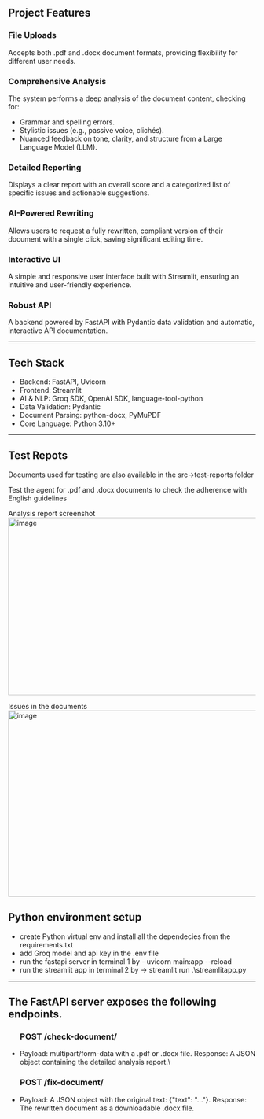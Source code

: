 <h2>Project Features</h2>
<h3>File Uploads</h3>
  <p>Accepts both .pdf and .docx document formats, providing flexibility for different user needs.</p>
<h3>Comprehensive Analysis</h3>
  <p>The system performs a deep analysis of the document content, checking for:</p>
  <ul>
      <li>Grammar and spelling errors.</li>
      <li>Stylistic issues (e.g., passive voice, clichés).</li>
      <li>Nuanced feedback on tone, clarity, and structure from a Large Language Model (LLM).</li>
  </ul>
<h3>Detailed Reporting</h3>
  <p>Displays a clear report with an overall score and a categorized list of specific issues and actionable suggestions.</p>
<h3>AI-Powered Rewriting</h3>
  <p>Allows users to request a fully rewritten, compliant version of their document with a single click, saving significant editing time.</p>
<h3>Interactive UI</h3>
  <p>A simple and responsive user interface built with Streamlit, ensuring an intuitive and user-friendly experience.</p>
<h3>Robust API</h3>
  <p>A backend powered by FastAPI with Pydantic data validation and automatic, interactive API documentation.</p>
<hr>
<h2>Tech Stack</h2>
  <ul>
    <li>Backend: FastAPI, Uvicorn</li>
    <li>Frontend: Streamlit</li>
    <li>AI & NLP: Groq SDK, OpenAI SDK, language-tool-python</li>
    <li>Data Validation: Pydantic</li>
    <li>Document Parsing: python-docx, PyMuPDF</li>
    <li>Core Language: Python 3.10+</li>
</ul>
<hr>
<h2>Test Repots</h2>
  <p>Documents used for testing are also available in the src->test-reports folder</p>
  <p>Test the agent for .pdf and .docx documents to check the adherence with English guidelines</p>
  <P>Analysis report screenshot
    <img width="940" height="361" alt="image" src="https://github.com/user-attachments/assets/8907ccd8-865b-453f-9518-f59632b63d74" />
  </P>
  <p>Issues in the documents
    <img width="940" height="379" alt="image" src="https://github.com/user-attachments/assets/7167a84c-00bc-480f-b821-a4c62d74ff78" />
  </p>
<h2>Python environment setup</h2>
<ul>
  <li>create Python virtual env and install all the dependecies from the requirements.txt</li>
  <li>add Groq model and api key in the .env file</li>
  <li>run the fastapi server in terminal 1 by - uvicorn main:app --reload</li>
  <li>run the streamlit app in terminal 2 by -> streamlit run .\streamlitapp.py</li>
</ul>
<hr>
<h2>The FastAPI server exposes the following endpoints.</h2>  
<ul>
  <h3>POST /check-document/</h3>
  <li>
      Payload: multipart/form-data with a .pdf or .docx file.
      Response: A JSON object containing the detailed analysis report.\
  </li>
  <h3>POST /fix-document/</h3>
  <li>
      Payload: A JSON object with the original text: {"text": "..."}.
      Response: The rewritten document as a downloadable .docx file.
  </li>
</ul>





